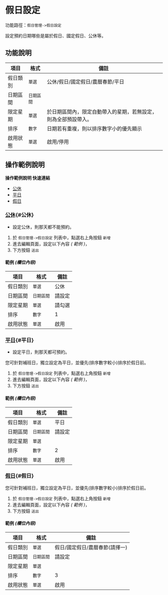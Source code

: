 #  假日設定

功能路徑：`假日管理->假日設定`

設定預約日期哪些是屬於假日、國定假日、公休等。

##  功能說明

| 項目  | 格式 | 備註 |
|---|---|---|
|假日類別|`單選`|公休/假日/國定假日/農曆春節/平日|
|日期區間|`日期區間`||
|限定星期|`單選`|於日期區間內，限定自動帶入的星期，若無設定，則為全部預設帶入。|
|排序|`數字`|日期若有重複，則以排序數字小的優先顯示|
|啟用狀態|`單選`|啟用/停用|



##  操作範例說明

**操作範例說明 快速連結**

* [公休](/guide/holiday-set#公休)
* [平日](/guide/holiday-set#平日)
* [假日](/guide/holiday-set#假日)

### [公休](/guide/holiday-set#公休){#公休}

* 設定公休，則那天都不能預約。

1. 於 `假日管理->假日設定` 列表中，點選右上角按鈕 `新增` 
2. 進去編輯頁面，設定以下內容 _( 範例 )_，
3. 下方按鈕 `送出`

#### 範例 _(欄位內容)_

| 項目  | 格式 | 備註 |
|---|---|---|
|假日類別|`單選`|公休|
|日期區間|`日期區間`|請設定|
|限定星期|`單選`|請勾選|
|排序|`數字`|1|
|啟用狀態|`單選`|啟用|

### [平日](/guide/holiday-set#平日){#平日}

* 設定平日，則那天都可預約。

您可針對補班日，獨立設定為平日，並優先(排序數字較小)排序於假日前。

1. 於 `假日管理->假日設定` 列表中，點選右上角按鈕 `新增`
2. 進去編輯頁面，設定以下內容 _( 範例 )_，
3. 下方按鈕 `送出`

#### 範例 _(欄位內容)_

| 項目  | 格式 | 備註 |
|---|---|---|
|假日類別|`單選`|平日|
|日期區間|`日期區間`|請設定|
|限定星期|`單選`||
|排序|`數字`|2|
|啟用狀態|`單選`|啟用|

### [假日](/guide/holiday-set#假日){#假日}


您可針對補班日，獨立設定為平日，並優先(排序數字較小)排序於假日前。

1. 於 `假日管理->假日設定` 列表中，點選右上角按鈕 `新增`
2. 進去編輯頁面，設定以下內容 _( 範例 )_，
3. 下方按鈕 `送出`

#### 範例 _(欄位內容)_

| 項目  | 格式 | 備註 |
|---|---|---|
|假日類別|`單選`|假日/國定假日/農曆春節(請擇一)|
|日期區間|`日期區間`|請設定|
|限定星期|`單選`||
|排序|`數字`|3|
|啟用狀態|`單選`|啟用|

